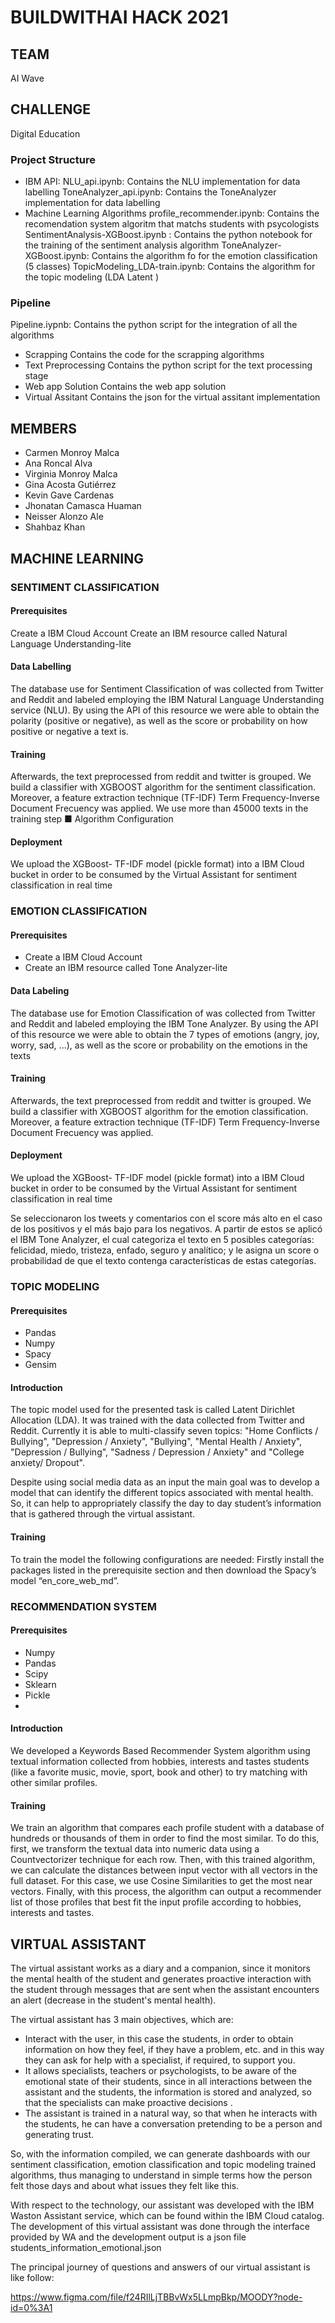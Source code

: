 # BUILDWITHAI HACK 2021

## TEAM
AI Wave

## CHALLENGE
Digital Education

### Project Structure
-	IBM API:
NLU_api.ipynb: Contains the NLU implementation for data labelling
ToneAnalyzer_api.ipynb: Contains the ToneAnalyzer implementation for data labelling
-	Machine Learning Algorithms
profile_recommender.ipynb: Contains the recomendation system algoritm that matchs students with psycologists
SentimentAnalysis-XGBoost.ipynb : Contains the python notebook for the training of the sentiment analysis algorithm
ToneAnalyzer-XGBoost.ipynb: Contains the algorithm fo	for the emotion classification (5 classes)
TopicModeling_LDA-train.ipynb: Contains the algorithm      for the topic modeling (LDA Latent ) 


###	Pipeline
Pipeline.iypnb: Contains the python script for the integration of all the algorithms
-	Scrapping
Contains the code for the scrapping algorithms
-	Text Preprocessing
Contains the python script for the text processing stage
-	Web app Solution
Contains the web app solution
-	Virtual Assitant
Contains the json for the virtual assitant implementation


## MEMBERS
- Carmen Monroy Malca
- Ana Roncal Alva
- Virginia Monroy Malca
- Gina Acosta Gutiérrez
- Kevin Gave Cardenas
- Jhonatan Camasca Huaman
- Neisser Alonzo Ale
- Shahbaz Khan

##	MACHINE LEARNING
###	SENTIMENT CLASSIFICATION

#### Prerequisites
Create a IBM Cloud Account
Create an IBM resource called Natural Language Understanding-lite

#### Data Labelling
The database use for Sentiment Classification of was collected from Twitter and Reddit  and labeled employing the IBM Natural Language Understanding service (NLU). By using the API of this resource we were able to obtain the polarity (positive or negative), as well as the score or probability on how positive or negative a text is.


#### Training
Afterwards, the text preprocessed from reddit and twitter is grouped. We build a classifier with XGBOOST algorithm for the sentiment classification. Moreover, a feature extraction technique (TF-IDF) Term Frequency-Inverse Document Frecuency was applied. We use more than 45000 texts in the training step
■	Algorithm Configuration


#### Deployment
We upload the XGBoost- TF-IDF model (pickle format) into a IBM Cloud bucket in order to be consumed by the Virtual Assistant for sentiment classification in real time

### EMOTION CLASSIFICATION

#### Prerequisites
- Create a IBM Cloud Account
- Create an IBM resource called Tone Analyzer-lite

#### Data Labeling
The database use for Emotion Classification of was collected from Twitter and Reddit  and labeled employing the IBM Tone Analyzer. By using the API of this resource we were able to obtain the 7 types of emotions (angry, joy, worry, sad, ...), as well as the score or probability on the emotions in the texts

#### Training
Afterwards, the text preprocessed from reddit and twitter is grouped. We build a classifier with XGBOOST algorithm for the emotion classification. Moreover, a feature extraction technique (TF-IDF) Term Frequency-Inverse Document Frecuency was applied. 

#### Deployment
We upload the XGBoost- TF-IDF model (pickle format) into a IBM Cloud bucket in order to be consumed by the Virtual Assistant for sentiment classification in real time

Se seleccionaron los tweets y comentarios con el score más alto en el caso de los positivos y el más bajo para los negativos. A partir de estos se aplicó el IBM Tone Analyzer, el cual categoriza el texto en 5 posibles categorías: felicidad, miedo, tristeza, enfado, seguro y analítico; y le asigna un score o probabilidad de que el texto contenga características de estas categorías. 

### TOPIC MODELING

#### Prerequisites
- Pandas
- Numpy
- Spacy
- Gensim

#### Introduction
The topic model used for the presented task is called Latent Dirichlet Allocation (LDA). It was trained with the data collected from Twitter and Reddit. Currently it is able to multi-classify seven topics: "Home Conflicts / Bullying", "Depression / Anxiety", "Bullying", "Mental Health / Anxiety", "Depression / Bullying", "Sadness / Depression / Anxiety" and "College anxiety/ Dropout". 

Despite using social media data as an input the main goal was to develop a model that can identify the different topics associated with mental health. So, it can help to appropriately classify the day to day student’s information that is gathered through the virtual assistant. 


#### Training
To train the model the following configurations are needed: Firstly install the packages listed in the prerequisite section and then download the Spacy’s model “en_core_web_md”.


### RECOMMENDATION SYSTEM

#### Prerequisites
- Numpy
- Pandas
- Scipy
- Sklearn
- Pickle
- 
#### Introduction
We developed a Keywords Based Recommender System algorithm using textual information collected from hobbies, interests and tastes students (like a favorite music, movie, sport, book and other) to try matching with other similar profiles. 

#### Training
We train an algorithm that compares each profile student with a database of hundreds or thousands of them in order to find the most similar. To do this, first, we transform the textual data into numeric data using a Countvectorizer technique for each row. Then, with this trained algorithm, we can calculate the distances between input vector with all vectors in the full dataset. For this case, we use Cosine Similarities to get the most near vectors.  Finally, with this process, the algorithm can output a recommender list of those profiles that best fit the input profile according to hobbies, interests and tastes.

## VIRTUAL ASSISTANT
The virtual assistant works as a diary and a companion, since it monitors the mental health of the student and generates proactive interaction with the student through messages that are sent when the assistant encounters an alert (decrease in the student's mental health).

The virtual assistant has 3 main objectives, which are:

- Interact with the user, in this case the students, in order to obtain information on how they feel, if they have a problem, etc. and in this way they can ask for help with a specialist, if required, to support you. 
- It allows specialists, teachers or psychologists, to be aware of the emotional state of their students, since in all interactions between the assistant and the students, the information is stored and analyzed, so that the specialists can make proactive decisions . 
- The assistant is trained in a natural way, so that when he interacts with the students, he can have a conversation pretending to be a person and generating trust.	

So, with the information compiled, we can generate dashboards with our sentiment classification, emotion classification and topic modeling trained algorithms, thus managing to understand in simple terms how the person felt those days and about what issues they felt like this.

With respect to the technology, our assistant was developed with the IBM Waston Assistant service, which can be found within the IBM Cloud catalog. The development of this virtual assistant was done through the interface provided by WA and the development output is a json file students_information_emotional.json

The principal journey of questions and answers of our virtual assistant is like follow:

https://www.figma.com/file/f24RIlLjTBBvWx5LLmpBkp/MOODY?node-id=0%3A1

